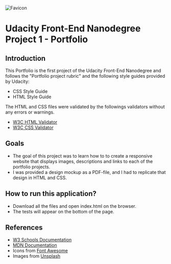 
![Favicon](/images/favicon.png) 
# Udacity Front-End Nanodegree Project 1 - Portfolio

## Introduction

This Portfolio is the first project of the Udacity Front-End Nanodegree and follows the "Portfolio project rubric" and the following style guides provided by Udacity:
- CSS Style Guide
- HTML Style Guide

The HTML and CSS files were validated by the followings validators  without any errors or warnings.
- [W3C HTML Validator](https://jigsaw.w3.org/css-validator/)
- [W3C CSS Validator](https://validator.w3.org/)

## Goals

- The goal of this project was to learn how to to create a responsive website that displays images, descriptions and links to each of the portfolio projects.
- I was provided a design mockup as a PDF-file, and I had to replicate that design in HTML and CSS. 

## How to run this application?

- Download all the files and open index.html on the browser.
- The tests will appear on the bottom of the page.

## References

- [W3 Schools Documentation](https://www.w3schools.com/)
- [MDN Documentation](https://developer.mozilla.org)
- Icons from [Font Awesome](https://fontawesome.com)
- Images from [Unsplash](https://unsplash.com/)
